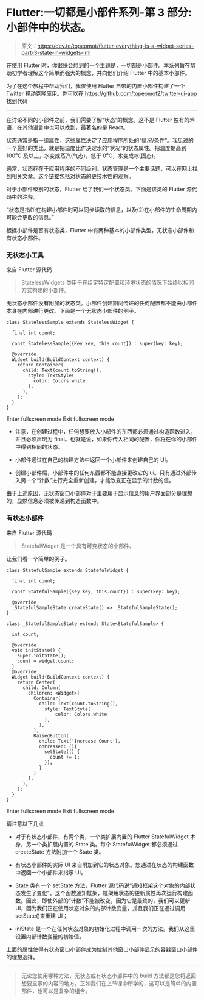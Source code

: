# Flutter:一切都是小部件系列-第 3 部分:小部件中的状态。

> 原文：<https://dev.to/topeomot/flutter-everything-is-a-widget-series-part-3-state-in-widgets-lml>

在使用 Flutter 时，你很快会想到的一个主题是，一切都是小部件。本系列旨在帮助初学者理解这个简单而强大的概念，并向他们介绍 Flutter 中的基本小部件。

为了在这个旅程中帮助我们，我仅使用 Flutter 自带的内置小部件构建了一个 Twitter 移动克隆应用。你可以在 https://github.com/topeomot2/twitter-ui-app 找到代码

* * *

在讨论不同的小部件之前，我们需要了解“状态”的概念。这不是 Flutter 独有的术语，在其他语言中也可以找到，最著名的是 React。

状态通常是指一组属性，这些属性决定了应用程序所处的“情况/条件”。我见过的一个最好的类比，就是把温度比作决定水的“状况”的状态属性。把温度提高到 100⁰C 及以上，水变成蒸汽(气态)，低于 0⁰C，水变成冰(固态)。

通常，状态存在于应用程序的不同级别。状态管理是一个主要话题，可以在网上找到相关文章。这个[链接](https://app.egghead.io/articles/what-is-state-why-do-i-need-to-manage-it)包括对状态的更技术性的观察。

对于小部件级别的状态，Flutter 给了我们一个状态类。下面是该类的 Flutter 源代码中的注释。

“状态是指(1)在构建小部件时可以同步读取的信息，以及(2)在小部件的生命周期内可能会更改的信息。”

根据小部件是否有状态类，Flutter 中有两种基本的小部件类型，无状态小部件和有状态小部件。

### 无状态小工具

来自 Flutter 源代码

> StatelessWidgets 类用于在给定特定配置和环境状态的情况下始终以相同方式构建的小部件。

无状态小部件没有附加的状态类。小部件创建期间传递的任何配置都不能由小部件本身在内部进行更改。下面是一个无状态小部件的例子。

```
class StatelessSample extends StatelessWidget {

  final int count;

  const StatelessSample({Key key, this.count}) : super(key: key);

  @override
  Widget build(BuildContext context) {
    return Container(
      child: Text(count.toString(),
        style: TextStyle(
          color: Colors.white
        ),
      ),
    );
  }
} 
```

Enter fullscreen mode Exit fullscreen mode

*   注意，在创建过程中，任何想要放入小部件的东西都必须通过构造函数进入，并且必须声明为 final。也就是说，如果你传入相同的配置，你将在你的小部件中得到相同的状态。

*   小部件通过在自己的构建方法中返回一个小部件来创建自己的 UI。

*   创建小部件后，小部件中的任何东西都不能直接更改它的 ui。只有通过外部传入另一个“计数”进行完全重新创建，才能改变正在显示的计数的值。

由于上述原因，无状态窗口小部件对于主要用于显示信息的用户界面部分是理想的，显然信息必须被传递到构造函数中。

### 有状态小部件

来自 Flutter 源代码

> StatefulWidget 是一个具有可变状态的小部件。

让我们看一个简单的例子。

```
class StatefulSample extends StatefulWidget {

  final int count;

  const StatefulSample({Key key, this.count}) : super(key: key);

  @override
  _StatefulSampleState createState() => _StatefulSampleState();
}

class _StatefulSampleState extends State<StatefulSample> {

  int count;

  @override
  void initState() {
    super.initState();
    count = widget.count;
  }
  @override
  Widget build(BuildContext context) {
    return Center(
      child: Column(
        children: <Widget>[
          Container(
            child: Text(count.toString(),
              style: TextStyle(
                  color: Colors.white
              ),
            ),
          ),
          RaisedButton(
            child: Text('Increase Count'),
            onPressed: (){
              setState(() {
                count += 1;
              });
            }
          )
        ],
      ),
    );
  }
} 
```

Enter fullscreen mode Exit fullscreen mode

请注意以下几点

*   对于有状态小部件，有两个类，一个类扩展内置的 Flutter StatefulWidget 本身，另一个类扩展内置的 State 类。每个 StatefulWidget 都必须通过 createState 方法附加一个 State 类。

*   有状态小部件的实际 UI 来自附加到它的状态对象。您通过在状态的构建函数中返回一个小部件来指示 UI。

*   State 类有一个 setState 方法，Flutter 源代码说“通知框架这个对象的内部状态发生了变化”。这个函数通知框架，框架用状态的更新属性再次运行构建函数。因此，即使外部的“计数”不能被改变，因为它是最终的，我们可以更新 UI，因为我们正在使用状态对象的内部计数变量，并且我们正在通过调用 setState()来重建 UI；

*   iniState 是一个在任何状态对象的初始化过程中调用一次的方法。我们从这里设置内部计数变量的初始值。

上面的属性使得有状态窗口小部件成为控制其他窗口小部件显示的容器窗口小部件的理想选择。

* * *

> 无论您使用哪种方法，无状态或有状态小部件中的 build 方法都是您将返回想要显示的内容的地方。正如我们在上节课中所学的，这可以是简单的内置部件，也可以是复杂的组合。